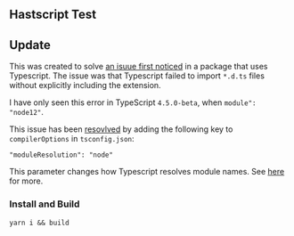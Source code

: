 ## Hastscript Test

## Update
This was created to solve [an isuue first noticed](https://github.com/syntax-tree/hastscript/issues/16) in a package that uses Typescript. The issue was that Typescript failed to import `*.d.ts` files without explicitly including the extension. 

I have only seen this error in TypeScript `4.5.0-beta`, when `module": "node12"`. 

This issue has been [resovlved](https://github.com/tvquizphd/hastscript-test/pull/2) by adding the following key to `compilerOptions` in `tsconfig.json`:

```
"moduleResolution": "node"
```

This parameter changes how Typescript resolves module names. See [here](https://www.typescriptlang.org/docs/handbook/module-resolution.html) for more.


### Install and Build

```
yarn i && build
```
